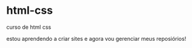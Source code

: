 # html-css
 curso de html css

 estou aprendendo a criar sites e agora vou gerenciar meus reposiórios!
